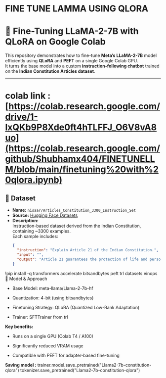# FINE TUNE LAMMA USING QLORA
# 🦙 Fine-Tuning LLaMA-2-7B with QLoRA on Google Colab

This repository demonstrates how to fine-tune **Meta’s LLaMA-2-7B** model efficiently using **QLoRA** and **PEFT** on a single Google Colab GPU.  
It turns the base model into a custom **instruction-following chatbot** trained on the **Indian Constitution Articles dataset**.

---
# colab link : [https://colab.research.google.com/drive/1-lxQKb9P8Xde0ft4hTLFFJ_O6V8vA8uo](https://colab.research.google.com/github/Shubhamx404/FINETUNELLM/blob/main/finetuning%20with%20qlora.ipynb)

## 📘 Dataset

- **Name:** `nisaar/Articles_Constitution_3300_Instruction_Set`
- **Source:** [Hugging Face Datasets](https://huggingface.co/datasets/nisaar/Articles_Constitution_3300_Instruction_Set)
- **Description:**  
  Instruction-based dataset derived from the Indian Constitution, containing ~3300 examples.  
  Each sample includes:
  ```json
  {
    "instruction": "Explain Article 21 of the Indian Constitution.",
    "input": "",
    "output": "Article 21 guarantees the protection of life and personal liberty..."
  }

!pip install -q transformers accelerate bitsandbytes peft trl datasets einops
🧠 Model & Approach



* Base Model: meta-llama/Llama-2-7b-hf

* Quantization: 4-bit (using bitsandbytes)

* Finetuning Strategy: QLoRA (Quantized Low-Rank Adaptation)

* Trainer: SFTTrainer from trl

**Key benefits:**

* Runs on a single GPU (Colab T4 / A100)

* Significantly reduced VRAM usage

* Compatible with PEFT for adapter-based fine-tuning

**Saving model :**
trainer.model.save_pretrained("Llama2-7b-constitution-qlora")
tokenizer.save_pretrained("Llama2-7b-constitution-qlora")

